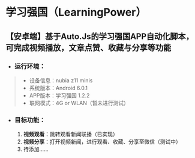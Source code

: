 <!--
 * @Description: 学习强国自动化脚本说明文档
 * @version: 0.0.1
 * @Author: Veagau
 * @LastEditors: Veagau
 * @Date: 2019-03-29 17:36:49
 * @LastEditTime: 2019-03-29 19:17:24
 -->
# 学习强国（LearningPower）
【安卓端】基于**Auto.Js**的**学习强国APP**自动化脚本，可完成视频播放，文章点赞、收藏与分享等功能
---
- ### 运行环境：
> - 设备信息：nubia z11 minis
> - 系统版本：Android 6.0.1
> - APP版本：学习强国 1.2.2
> - 联网模式：4G or WLAN（暂未进行测试）

- ### 目标功能：
    1. **视频观看**：跳转观看新闻联播（已实现）
    2. **视频分享**：打开视频新闻，进行观看、收藏、分享至微信（测试中）
    3. 待添加……